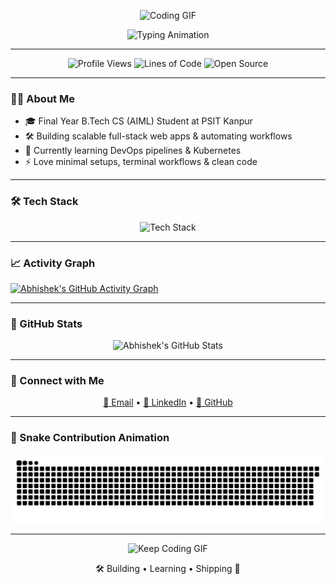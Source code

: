 <!-- Center GIF header -->
<p align="center">
  <img src="https://media.giphy.com/media/qgQUggAC3Pfv687qPC/giphy.gif" width="250" alt="Coding GIF">
</p>

<!-- Animated Typing Header -->
<p align="center">
  <img src="https://readme-typing-svg.demolab.com?font=Fira+Code&weight=500&size=24&pause=1000&color=00BFFF&center=true&vCenter=true&width=600&lines=Hi%2C+I'm+Abhishek+Sharma;Final+Year+B.Tech+CS+(AIML)+Student;Aspiring+DevOps+%7C+Full+Stack+Developer;Linux+%7C+React+%7C+Node+%7C+Docker+%7C+Git" alt="Typing Animation">
</p>

---

<!-- Badges -->
<p align="center">
  <img src="https://komarev.com/ghpvc/?username=abhisheksharma12891&color=blueviolet&style=flat" alt="Profile Views">
  <img src="https://img.shields.io/badge/lines%20of%20code-1M-blue" alt="Lines of Code">
  <img src="https://badges.frapsoft.com/os/v1/open-source.svg?v=103" alt="Open Source">
</p>

---

### 👨‍💻 About Me

- 🎓 Final Year B.Tech CS (AIML) Student at PSIT Kanpur
- 🛠️ Building scalable full-stack web apps & automating workflows
- 🌱 Currently learning DevOps pipelines & Kubernetes
- ⚡ Love minimal setups, terminal workflows & clean code

---

### 🛠️ Tech Stack

<p align="center">
  <img src="https://skillicons.dev/icons?i=react,nextjs,nodejs,ts,py,docker,linux,git,github,html,css,vscode" alt="Tech Stack">
</p>

---

### 📈 Activity Graph

[![Abhishek's GitHub Activity Graph](https://github-readme-activity-graph.vercel.app/graph?username=abhisheksharma12891&theme=github-compact&hide_border=true)](https://github.com/ashutosh00710/github-readme-activity-graph)

---

### 🩶 GitHub Stats

<p align="center">
  <img src="https://github-readme-stats.vercel.app/api?username=abhisheksharma12891&show_icons=true&hide_title=true&hide_border=true&theme=transparent" alt="Abhishek's GitHub Stats">
</p>

---

### 🤝 Connect with Me

<p align="center">
  <a href="mailto:abhisheksharma12891@gmail.com">📧 Email</a> •
  <a href="https://www.linkedin.com/in/abhishek12891/">💼 LinkedIn</a> •
  <a href="https://github.com/abhisheksharma12891">🐙 GitHub</a>
</p>

---


### 🐍 Snake Contribution Animation

<p align="center">
  <img src="https://raw.githubusercontent.com/abhisheksharma12891/abhisheksharma12891/output/github-snake.svg" alt="Snake animation">
</p>

---

<p align="center">
  <img src="https://media.giphy.com/media/3o7aCTfyhYawdOXcFW/giphy.gif" width="200" alt="Keep Coding GIF">
</p>

<p align="center">🛠️ Building • Learning • Shipping 🚀</p>
